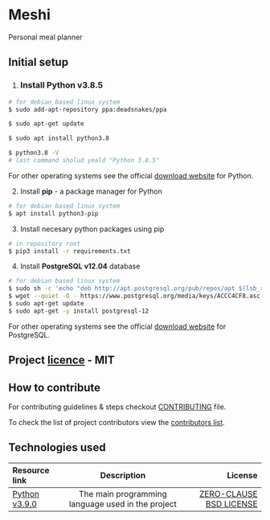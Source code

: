 # Meshi

Personal meal planner

## Initial setup

1. ### Install Python v3.8.5 
```sh
# for debian based linux system
$ sudo add-apt-repository ppa:deadsnakes/ppa

$ sudo apt-get update

$ sudo apt install python3.8 

$ python3.8 -V
# last command sholud yeald "Python 3.8.5"
```

For other operating systems see the official [download website](https://www.python.org/downloads/release/python-385/) for Python.

2. Install **pip** - a package manager for Python

```sh
# for debian based linux system
$ apt install python3-pip
```

3. Install necesary python packages using pip

```sh
# in repository root
$ pip3 install -r requirements.txt
```

4. Install **PostgreSQL v12.04** database

```sh
# for debian based linux system
$ sudo sh -c 'echo "deb http://apt.postgresql.org/pub/repos/apt $(lsb_release -cs)-pgdg main" > /etc/apt/sources.list.d/pgdg.list'
$ wget --quiet -O - https://www.postgresql.org/media/keys/ACCC4CF8.asc | sudo apt-key add -
$ sudo apt-get update
$ sudo apt-get -y install postgresql-12
```
For other operating systems see the official [download website](https://www.postgresql.org/download/) for PostgreSQL.

## Project [licence](meshi/LICENSE) - MIT

## How to contribute

For contributing guidelines & steps checkout [CONTRIBUTING](meshi/CONTRIBUTING.md) file.

To check the list of project contributors view the [contributors list](Contributors.csv).

## Technologies used

| Resource link      | Description | License |
| :------------- | :----------: | -----------: |
|  [Python v3.9.0](https://www.python.org/) | The main programming language used in the project | [ZERO-CLAUSE BSD LICENSE](https://docs.python.org/3/license.html#zero-clause-bsd-license-for-code-in-the-python-release-documentation) |